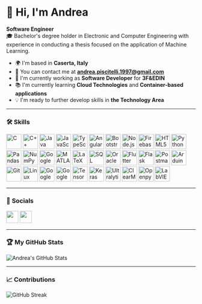 # 👋 Hi, I'm Andrea

**Software Engineer**  
🎓 Bachelor's degree holder in Electronic and Computer Engineering with experience in conducting a thesis focused on the application of Machine Learning.

- 🌍 I'm based in **Caserta, Italy**
- 📧 You can contact me at **andrea.piscitelli.1997@gmail.com**
- 🚀 I'm currently working as **Software Developer** for **3F&EDIN**
- 📚 I'm currently learning **Cloud Technologies** and **Container-based applications**
- 💡 I'm ready to further develop skills in **the Technology Area**

---

### 🛠️ **Skills**<p>
    <img alt="C" src="https://cdn.jsdelivr.net/gh/devicons/devicon/icons/c/c-original.svg" height="40" style="padding:0; margin:0"/>
    <img alt="C++" src="https://cdn.jsdelivr.net/gh/devicons/devicon/icons/cplusplus/cplusplus-original.svg" height="40" style="padding:0; margin:0"/>
    <img alt="Java" src="https://cdn.jsdelivr.net/gh/devicons/devicon/icons/java/java-original.svg" height="40" style="padding:0; margin:0"/>
    <img alt="JavaScript" src="https://cdn.jsdelivr.net/gh/devicons/devicon/icons/javascript/javascript-original.svg" height="40" style="padding:0; margin:0"/>
    <img alt="TypeScript" src="https://cdn.jsdelivr.net/gh/devicons/devicon/icons/typescript/typescript-original.svg" height="40" style="padding:0; margin:0"/>
    <img alt="Angular" src="https://cdn.jsdelivr.net/gh/devicons/devicon/icons/angularjs/angularjs-original.svg" height="40" style="padding:0; margin:0"/>
    <img alt="Bootstrap" src="https://cdn.jsdelivr.net/gh/devicons/devicon/icons/bootstrap/bootstrap-original.svg" height="40" style="padding:0; margin:0"/>
    <img alt="Node.js" src="https://cdn.jsdelivr.net/gh/devicons/devicon/icons/nodejs/nodejs-original.svg" height="40" style="padding:0; margin:0"/>
    <img alt="Firebase" src="https://www.vectorlogo.zone/logos/firebase/firebase-icon.svg" height="40" style="padding:0; margin:0"/>
    <img alt="HTML5" src="https://cdn.jsdelivr.net/gh/devicons/devicon/icons/html5/html5-original.svg" height="40" style="padding:0; margin:0"/>
    <img alt="Python" src="https://cdn.jsdelivr.net/gh/devicons/devicon/icons/python/python-original.svg" height="40" style="padding:0; margin:0"/>
    <img alt="Pandas" src="https://cdn.jsdelivr.net/gh/devicons/devicon/icons/pandas/pandas-original.svg" height="40" style="padding:0; margin:0"/>
    <img alt="NumPy" src="https://cdn.jsdelivr.net/gh/devicons/devicon/icons/numpy/numpy-original.svg" height="40" style="padding:0; margin:0"/>
    <img alt="Google Maps API" src="https://www.vectorlogo.zone/logos/google_maps/google_maps-icon.svg" height="40" style="padding:0; margin:0"/>
    <img alt="MATLAB" src="https://cdn.jsdelivr.net/gh/devicons/devicon/icons/matlab/matlab-original.svg" height="40" style="padding:0; margin:0"/>
    <img alt="LaTeX" src="https://cdn.jsdelivr.net/gh/devicons/devicon/icons/latex/latex-original.svg" height="40" style="padding:0; margin:0"/>
    <img alt="SQL" src="https://www.svgrepo.com/show/255832/sql.svg" height="40" style="padding:0; margin:0"/>
    <img alt="Oracle DB" src="https://www.vectorlogo.zone/logos/oracle/oracle-icon.svg" height="40" style="padding:0; margin:0"/>
    <img alt="Flutter" src="https://cdn.jsdelivr.net/gh/devicons/devicon/icons/flutter/flutter-original.svg" height="40" style="padding:0; margin:0"/>
    <img alt="Flask" src="https://cdn.jsdelivr.net/gh/devicons/devicon/icons/flask/flask-original.svg" height="40" style="padding:0; margin:0"/>
    <img alt="Postman" src="https://www.vectorlogo.zone/logos/getpostman/getpostman-icon.svg" height="40" style="padding:0; margin:0"/>
    <img alt="Arduino" src="https://cdn.jsdelivr.net/gh/devicons/devicon/icons/arduino/arduino-original.svg" height="40" style="padding:0; margin:0"/>
    <img alt="Git" src="https://cdn.jsdelivr.net/gh/devicons/devicon/icons/git/git-original.svg" height="40" style="padding:0; margin:0"/>
    <img alt="Linux" src="https://cdn.jsdelivr.net/gh/devicons/devicon/icons/linux/linux-original.svg" height="40" style="padding:0; margin:0"/>
    <img alt="Google Cloud" src="https://www.vectorlogo.zone/logos/google_cloud/google_cloud-icon.svg" height="40" style="padding:0; margin:0"/>
    <img alt="Google Colab" src="https://www.vectorlogo.zone/logos/google_colab/google_colab-icon.svg" height="40" style="padding:0; margin:0"/>
    <img alt="TensorFlow" src="https://cdn.jsdelivr.net/gh/devicons/devicon/icons/tensorflow/tensorflow-original.svg" height="40" style="padding:0; margin:0"/>
    <img alt="Keras" src="https://upload.wikimedia.org/wikipedia/commons/a/ae/Keras_logo.svg" height="40" style="padding:0; margin:0"/>
    <img alt="Ultralytics" src="https://github.com/ultralytics/assets/raw/main/logos/logo.svg" height="40" style="padding:0; margin:0"/>
    <img alt="ClearML" src="https://clear.ml/wp-content/themes/clearml/assets/images/logo-icon.svg" height="40" style="padding:0; margin:0"/>
    <img alt="Openpyxl" src="https://www.svgrepo.com/show/354376/openpyxl.svg" height="40" style="padding:0; margin:0"/>
    <img alt="LabVIEW" src="https://upload.wikimedia.org/wikipedia/commons/3/3a/LabVIEW_logo_icon.svg" height="40" style="padding:0; margin:0"/>
</p> 


---

### 🔗 **Socials**

<!-- [![LinkedIn](https://img.shields.io/badge/LinkedIn-0A66C2.svg?style=for-the-badge&logo=linkedin&logoColor=white)](https://www.linkedin.com/in/andrea-piscitelli-34379b153/)  
[![X (Twitter)](https://img.shields.io/badge/X-000000.svg?style=for-the-badge&logo=x&logoColor=white)](https://x.com/AndrixMcCormick) -->

<p align="left"> 
    <a href="https://www.linkedin.com/in/andrea-piscitelli-34379b153/" target="_blank" rel="noreferrer"><img src="https://raw.githubusercontent.com/danielcranney/readme-generator/main/public/icons/socials/linkedin.svg" width="32" height="32" /></a> 
    <a href="https://x.com/AndrixMcCormick" target="_blank" rel="noreferrer"><img src="https://raw.githubusercontent.com/danielcranney/readme-generator/main/public/icons/socials/twitter.svg" width="32" height="32" /></a>
</p>

---

### 🏆 **My GitHub Stats**

![Andrea's GitHub Stats](https://github-readme-stats.vercel.app/api?username=ndree97&show_icons=true&theme=dark&hide=stars)

---

<!-- - **Total Stars Earned**: 2  
- **Total Commits (2024)**: 13  
- **Total PRs**: 1  
- **Total Issues**: 1  
- **Contributed to (last year)**: 1  

--- -->

### 📈 **Contributions**

![GitHub Streak](https://github-readme-streak-stats.herokuapp.com/?user=ndree97&theme=dark)

<!-- https://github.com/anuraghazra/github-readme-stats -->
